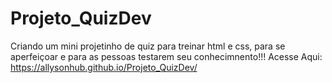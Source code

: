 # Projeto_QuizDev
Criando um mini projetinho de quiz para treinar html e css, para se aperfeiçoar e para as pessoas testarem seu conhecimnento!!!
Acesse Aqui: https://allysonhub.github.io/Projeto_QuizDev/
